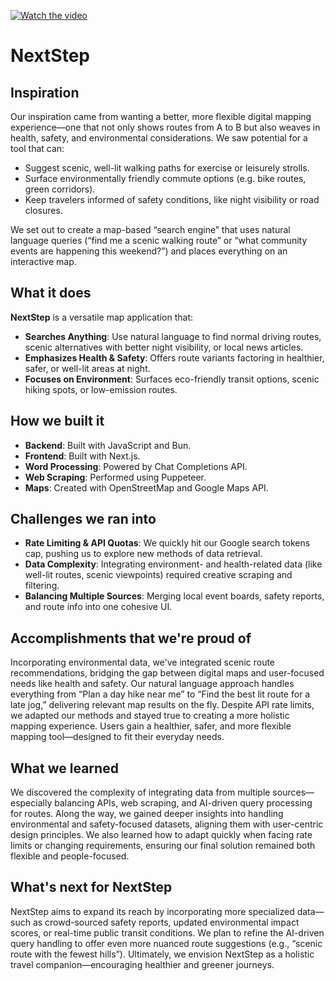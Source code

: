 [![Watch the video](https://img.youtube.com/vi/mIPAovu09cM/0.jpg)](https://youtu.be/mIPAovu09cM)

# NextStep

## Inspiration

Our inspiration came from wanting a better, more flexible digital mapping experience—one that not only shows routes from A to B but also weaves in health, safety, and environmental considerations. We saw potential for a tool that can:

- Suggest scenic, well-lit walking paths for exercise or leisurely strolls.
- Surface environmentally friendly commute options (e.g. bike routes, green corridors).
- Keep travelers informed of safety conditions, like night visibility or road closures.

We set out to create a map-based “search engine” that uses natural language queries (“find me a scenic walking route” or “what community events are happening this weekend?”) and places everything on an interactive map.

## What it does

**NextStep** is a versatile map application that:

- **Searches Anything**: Use natural language to find normal driving routes, scenic alternatives with better night visibility, or local news articles.
- **Emphasizes Health & Safety**: Offers route variants factoring in healthier, safer, or well-lit areas at night.
- **Focuses on Environment**: Surfaces eco-friendly transit options, scenic hiking spots, or low-emission routes.

## How we built it

- **Backend**: Built with JavaScript and Bun.
- **Frontend**: Built with Next.js.
- **Word Processing**: Powered by Chat Completions API.
- **Web Scraping**: Performed using Puppeteer.
- **Maps**: Created with OpenStreetMap and Google Maps API.

## Challenges we ran into

- **Rate Limiting & API Quotas**: We quickly hit our Google search tokens cap, pushing us to explore new methods of data retrieval.
- **Data Complexity**: Integrating environment- and health-related data (like well-lit routes, scenic viewpoints) required creative scraping and filtering.
- **Balancing Multiple Sources**: Merging local event boards, safety reports, and route info into one cohesive UI.

## Accomplishments that we're proud of

Incorporating environmental data, we've integrated scenic route recommendations, bridging the gap between digital maps and user-focused needs like health and safety. Our natural language approach handles everything from “Plan a day hike near me” to “Find the best lit route for a late jog,” delivering relevant map results on the fly. Despite API rate limits, we adapted our methods and stayed true to creating a more holistic mapping experience. Users gain a healthier, safer, and more flexible mapping tool—designed to fit their everyday needs.

## What we learned

We discovered the complexity of integrating data from multiple sources—especially balancing APIs, web scraping, and AI-driven query processing for routes. Along the way, we gained deeper insights into handling environmental and safety-focused datasets, aligning them with user-centric design principles. We also learned how to adapt quickly when facing rate limits or changing requirements, ensuring our final solution remained both flexible and people-focused.

## What's next for NextStep

NextStep aims to expand its reach by incorporating more specialized data—such as crowd-sourced safety reports, updated environmental impact scores, or real-time public transit conditions. We plan to refine the AI-driven query handling to offer even more nuanced route suggestions (e.g., “scenic route with the fewest hills”). Ultimately, we envision NextStep as a holistic travel companion—encouraging healthier and greener journeys.

